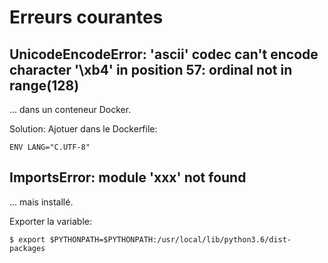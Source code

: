 # Erreurs courantes

## UnicodeEncodeError: 'ascii' codec can't encode character '\xb4' in position 57: ordinal not in range(128)

... dans un conteneur Docker.

Solution: Ajotuer dans le Dockerfile:

    ENV LANG="C.UTF-8"

## ImportsError: module 'xxx' not found

... mais installé.

Exporter la variable:

    $ export $PYTHONPATH=$PYTHONPATH:/usr/local/lib/python3.6/dist-packages